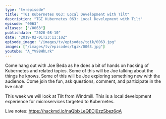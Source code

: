 ```yaml
---
type: "tv-episode"
title: "TGI Kubernetes 063: Local Development with Tilt"
description: "TGI Kubernetes 063: Local Development with Tilt"
episode: "0063"
aliases: ["/0063"]
publishdate: "2020-08-10"
date: "2019-02-01T23:11:10Z"
episode_image: "/images/tv/episodes/tgik/0063.jpg"
images: ["/images/tv/episodes/tgik/0063.jpg"]
youtube: "A_YV98HhLrk"
---
```


Come hang out with Joe Beda as he does a bit of hands on hacking of Kubernetes and related topics. Some of this will be Joe talking about the things he knows. Some of this will be Joe exploring something new with the audience. Come join the fun, ask questions, comment, and participate in the live chat!

This week we will look at Tilt from Windmill.  This is a local development experience for microservices targeted to Kubernetes.

Live notes: https://hackmd.io/naQblxLeQECj0zzSbez6qA

